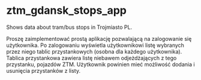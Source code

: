 # ztm_gdansk_stops_app
Shows data about tram/bus stops in Trojmiasto PL.

Proszę zaimplementować prostą aplikację pozwalającą na
zalogowanie się użytkownika. Po zalogowaniu wyświetla użytkownikowi listę wybranych przez niego
tablic przystankowych (osobna dla każdego użytkownika). Tablica przystankowa zawiera listę
niebawem odjeżdżających z tego przystanku, pojazdów ZTM. Użytkownik powinien mieć możliwość
dodania i usunięcia przystanków z listy.
